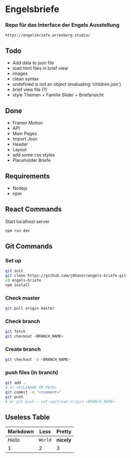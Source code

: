 # Engelsbriefe

### Repo für das Interface der Engels Ausstellung
`https://engelsbriefe.arrenberg.studio/`

## Todo

* Add data to json file
* load html files in brief view
* images
* clean syntax
* undefined is not an object (evaluating 'children.join')
* brief view file (?)
* style Themen + Familie Slider + Briefansicht

## Done

* Framer Motion
* API
* Main Pages
* Import Json
* Header
* Layout
* add some css styles
* Placeholder Briefe


## Requirements

* Nodejs
* npm

## React Commands
Start localhost server
```bash
npm run dev
```

## Git Commands

### Set up 
```bash
git init
git clone https://github.com/j0hannr/engels-briefe.git
cd engels-briefe
npm install
```
### Check master
```bash
git pull origin master
```
### Check branch
```bash
git fetch
git checkout <BRANCH_NAME>
```
### Create branch
```bash
git checkout -b <BRANCH_NAME>
```
### push files (in branch)
```bash
git add . 
# or <FILENAME OR PATH>
git commit -m "<comment>"
git push
# or git push --set-upstream origin <BRANCH_NAME> 
```

## Useless Table

Markdown | Less | Pretty
--- | --- | ---
*Hello* | `World` | **nicely**
1 | 2 | 3